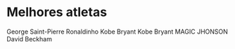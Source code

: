 # Melhores atletas
George Saint-Pierre
Ronaldinho 
Kobe Bryant
Kobe Bryant
MAGIC JHONSON
David Beckham

